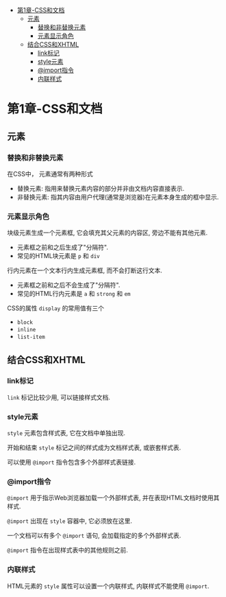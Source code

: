 - [第1章-CSS和文档](#sec-1)
  - [元素](#sec-1-1)
    - [替换和非替换元素](#sec-1-1-1)
    - [元素显示角色](#sec-1-1-2)
  - [结合CSS和XHTML](#sec-1-2)
    - [link标记](#sec-1-2-1)
    - [style元素](#sec-1-2-2)
    - [@import指令](#sec-1-2-3)
    - [内联样式](#sec-1-2-4)

# 第1章-CSS和文档<a id="sec-1"></a>

## 元素<a id="sec-1-1"></a>

### 替换和非替换元素<a id="sec-1-1-1"></a>

在CSS中， 元素通常有两种形式

-   替换元素: 指用来替换元素内容的部分并非由文档内容直接表示.
-   非替换元素: 指其内容由用户代理(通常是浏览器)在元素本身生成的框中显示.

### 元素显示角色<a id="sec-1-1-2"></a>

块级元素生成一个元素框, 它会填充其父元素的内容区, 旁边不能有其他元素.

-   元素框之前和之后生成了"分隔符".
-   常见的HTML块元素是 `p` 和 `div`

行内元素在一个文本行内生成元素框, 而不会打断这行文本.

-   元素框之前和之后不会生成了"分隔符".
-   常见的HTML行内元素是 `a` 和 `strong` 和 `em`

CSS的属性 `display` 的常用值有三个

-   `block`
-   `inline`
-   `list-item`

## 结合CSS和XHTML<a id="sec-1-2"></a>

### link标记<a id="sec-1-2-1"></a>

`link` 标记比较少用, 可以链接样式文档.

### style元素<a id="sec-1-2-2"></a>

`style` 元素包含样式表, 它在文档中单独出现.

开始和结束 `style` 标记之间的样式成为文档样式表, 或嵌套样式表.

可以使用 `@import` 指令包含多个外部样式表链接.

### @import指令<a id="sec-1-2-3"></a>

`@import` 用于指示Web浏览器加载一个外部样式表, 并在表现HTML文档时使用其样式.

`@import` 出现在 `style` 容器中, 它必须放在这里.

一个文档可以有多个 `@import` 语句, 会加载指定的多个外部样式表.

`@import` 指令在出现样式表中的其他规则之前.

### 内联样式<a id="sec-1-2-4"></a>

HTML元素的 `style` 属性可以设置一个内联样式, 内联样式不能使用 `@import`.
